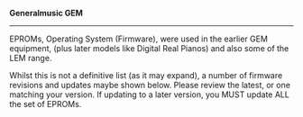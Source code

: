 **Generalmusic GEM**

----

EPROMs, Operating System (Firmware), were used in the earlier GEM equipment, (plus later models like Digital Real Pianos) and also some of the LEM range.

Whilst this is not a definitive list (as it may expand), a number of firmware revisions and updates maybe shown below. Please review the latest, or one matching your version. If updating to a later version, you MUST update ALL the set of EPROMs.

